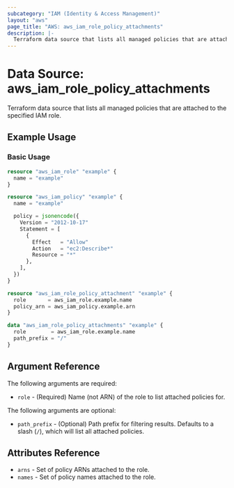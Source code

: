 ```yaml
---
subcategory: "IAM (Identity & Access Management)"
layout: "aws"
page_title: "AWS: aws_iam_role_policy_attachments"
description: |-
  Terraform data source that lists all managed policies that are attached to the specified IAM role.
---
```


# Data Source: aws_iam_role_policy_attachments

Terraform data source that lists all managed policies that are attached to the specified IAM role.

## Example Usage

### Basic Usage

```terraform
resource "aws_iam_role" "example" {
  name = "example"
}

resource "aws_iam_policy" "example" {
  name = "example"

  policy = jsonencode({
    Version = "2012-10-17"
    Statement = [
      {
        Effect   = "Allow"
        Action   = "ec2:Describe*"
        Resource = "*"
      },
    ],
  })
}

resource "aws_iam_role_policy_attachment" "example" {
  role       = aws_iam_role.example.name
  policy_arn = aws_iam_policy.example.arn
}

data "aws_iam_role_policy_attachments" "example" {
  role        = aws_iam_role.example.name
  path_prefix = "/"
}
```

## Argument Reference

The following arguments are required:

* `role` - (Required) Name (not ARN) of the role to list attached policies for.

The following arguments are optional:

* `path_prefix` - (Optional) Path prefix for filtering results. Defaults to a slash (`/`), which will list all attached policies.

## Attributes Reference

* `arns` - Set of policy ARNs attached to the role.
* `names` - Set of policy names attached to the role.

[1]: https://awscli.amazonaws.com/v2/documentation/api/latest/reference/iam/list-attached-role-policies.html
